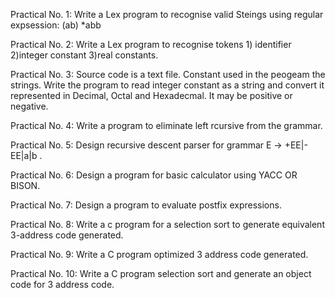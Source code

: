 Practical No. 1: Write a Lex program to recognise valid Steings using regular expsession: (ab) *abb

Practical No. 2: Write a Lex program to recognise tokens 1) identifier 2)integer constant 3)real constants.

Practical No. 3: Source code is a text file. Constant used in the peogeam the strings. Write the program to read integer constant as a string and convert it represented in Decimal, Octal and Hexadecmal. It may be positive or negative.

Practical No. 4: Write a program to eliminate left rcursive from the grammar.

Practical No. 5: Design recursive descent parser for grammar E -> +EE|-EE|a|b .

Practical No. 6: Design a program for basic calculator using YACC OR BISON.

Practical No. 7: Design a program to evaluate postfix expressions.

Practical No. 8: Write a c program for a selection sort to generate equivalent 3-address code generated.

Practical No. 9: Write a C program optimized 3 address code generated.

Practical No. 10: Write a C program selection sort and generate an object code for 3 address code.
